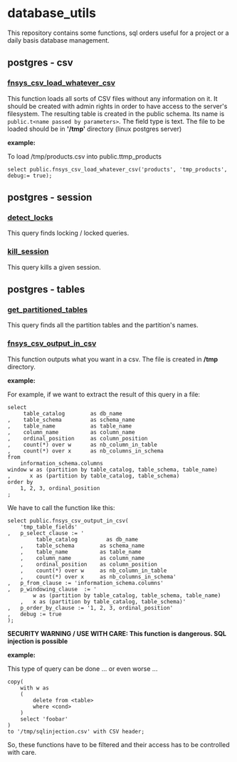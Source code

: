 # database_utils
This repository contains some functions, sql orders useful for a project or a daily basis database management.

## postgres - csv

### [fnsys_csv_load_whatever_csv](./postgresql/csv/fnsys_csv_load_whatever_csv.sql)

This function loads all sorts of CSV files without any information on it. It should be created with admin rights in order 
to have access to the server's filesystem. The resulting table is created in the public schema. Its name is 
`public.t<name passed by parameters>`. The field type is text.
The file to be loaded should be in **'/tmp'** directory (linux postgres server)

**example:**

To load /tmp/products.csv into public.ttmp_products
```
select public.fnsys_csv_load_whatever_csv('products', 'tmp_products', debug:= true);
```

## postgres - session 

### [detect_locks](./postgresql/sessions/detect_locks.sql)

This query finds locking / locked queries.

### [kill_session](./postgresql/sessions/kill_session.sql)

This query kills a given session.

## postgres - tables

### [get_partitioned_tables](./postgresql/tables/get_partitioned_tables.sql)

This query finds all the partition tables and the partition's names.

### [fnsys_csv_output_in_csv](./postgresql/csv/fnsys_csv_output_in_csv.sql)

This function outputs what you want in a csv. The file is created in **/tmp** directory.

**example:**

For example, if we want to extract the result of this query in a file:
```
select 
     table_catalog        as db_name
,    table_schema         as schema_name
,    table_name           as table_name
,    column_name          as column_name
,    ordinal_position     as column_position
,    count(*) over w      as nb_column_in_table
,    count(*) over x      as nb_columns_in_schema
from 
    information_schema.columns
window w as (partition by table_catalog, table_schema, table_name)
,      x as (partition by table_catalog, table_schema)
order by 
    1, 2, 3, ordinal_position
;
```

We have to call the function like this:

```
select public.fnsys_csv_output_in_csv(
    'tmp_table_fields'
,   p_select_clause := '
         table_catalog         as db_name
    ,    table_schema        as schema_name
    ,    table_name          as table_name
    ,    column_name         as column_name
    ,    ordinal_position    as column_position
    ,    count(*) over w     as nb_column_in_table
    ,    count(*) over x     as nb_columns_in_schema'
,   p_from_clause := 'information_schema.columns'
,   p_windowing_clause  := '
        w as (partition by table_catalog, table_schema, table_name)
    ,   x as (partition by table_catalog, table_schema)'
,   p_order_by_clause := '1, 2, 3, ordinal_position'
,   debug := true
);
```

**SECURITY WARNING / USE WITH CARE: This function is dangerous. SQL injection is possible**

**example:** 

This type of query can be done ... or even worse ...

```
copy(
    with w as
    (
        delete from <table> 
        where <cond>
    )
    select 'foobar'
)
to '/tmp/sqlinjection.csv' with CSV header;
```
So, these functions have to be filtered and their access has to be 
controlled with care.
